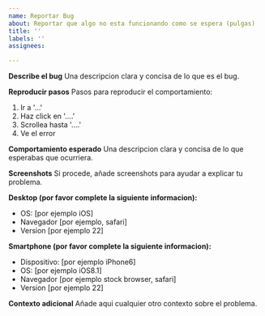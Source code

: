 ```yaml
---
name: Reportar Bug
about: Reportar que algo no esta funcionando como se espera (pulgas)
title: ''
labels: ''
assignees: 

---
```


**Describe el bug**
Una descripcion clara y concisa de lo que es el bug.

**Reproducir pasos**
Pasos para reproducir el comportamiento:

1. Ir a '...'
2. Haz click en '....'
3. Scrollea hasta '....'
4. Ve el error

**Comportamiento esperado**
Una descripcion clara y concisa de lo que esperabas que ocurriera.

**Screenshots**
Si procede, añade screenshots para ayudar a explicar tu problema.

**Desktop (por favor complete la siguiente informacion):**

- OS: [por ejemplo iOS]
- Navegador [por ejemplo, safari]
- Version [por ejemplo 22]

**Smartphone (por favor complete la siguiente informacion):**

- Dispositivo: [por ejemplo iPhone6]
- OS: [por ejemplo iOS8.1]
- Navegador [por ejemplo stock browser, safari]
- Version [por ejemplo 22]

**Contexto adicional**
Añade aqui cualquier otro contexto sobre el problema.

